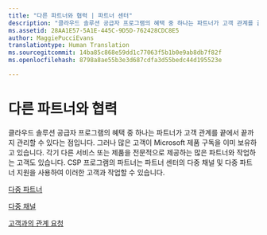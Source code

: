 ```yaml
---
title: "다른 파트너와 협력 | 파트너 센터"
description: "클라우드 솔루션 공급자 프로그램의 혜택 중 하나는 파트너가 고객 관계를 끝에서 끝까지 관리할 수 있다는 점입니다."
ms.assetid: 28AA1E57-5A1E-445C-9D5D-762428CDC8E5
author: MaggiePucciEvans
translationtype: Human Translation
ms.sourcegitcommit: 14ba85c868e59dd1c77063f5b1b0e9ab8db7f82f
ms.openlocfilehash: 8798a8ae55b3e3d687cdfa3d55bedc44d195523e

---
```


# 다른 파트너와 협력


클라우드 솔루션 공급자 프로그램의 혜택 중 하나는 파트너가 고객 관계를 끝에서 끝까지 관리할 수 있다는 점입니다. 그러나 많은 고객이 Microsoft 제품 구독을 이미 보유하고 있습니다. 각기 다른 서비스 또는 제품을 전문적으로 제공하는 많은 파트너와 작업하는 고객도 있습니다. CSP 프로그램의 파트너는 파트너 센터의 다중 채널 및 다중 파트너 지원을 사용하여 이러한 고객과 작업할 수 있습니다.

[다중 파트너](multipartner.md)

[다중 채널](multichannel.md)

[고객과의 관계 요청](request-a-relationship-with-a-customer.md)

 

 






<!--HONumber=Nov16_HO4-->


